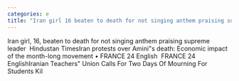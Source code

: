 ```yaml
---
categories: e
title: "Iran girl 16 beaten to death for not singing anthem praising supreme leader  Hindustan Times"
---
```

Iran girl, 16, beaten to death for not singing anthem praising supreme leader&nbsp;&nbsp;Hindustan TimesIran protests over Amini"s death: Economic impact of the month-long movement • FRANCE 24 English&nbsp;&nbsp;FRANCE 24 EnglishIranian Teachers" Union Calls For Two Days Of Mourning For Students Kil
